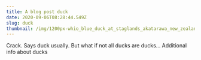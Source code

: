 ```yaml
---
title: A blog post duck
date: 2020-09-06T08:28:44.549Z
slug: duck
thumbnail: /img/1200px-whio_blue_duck_at_staglands_akatarawa_new_zealand.jpg
---
```


Crack.
Says duck usually.
But what if not all ducks are ducks...
Additional info about ducks
